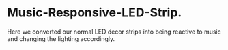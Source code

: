 # Music-Responsive-LED-Strip.
Here we converted our normal LED decor strips into being reactive to music and changing the lighting accordingly.
